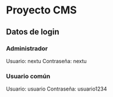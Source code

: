 # Proyecto CMS


## Datos de login


### Administrador

Usuario: nextu
Contraseña: nextu

### Usuario común

Usuario: usuario
Contraseña: usuario1234